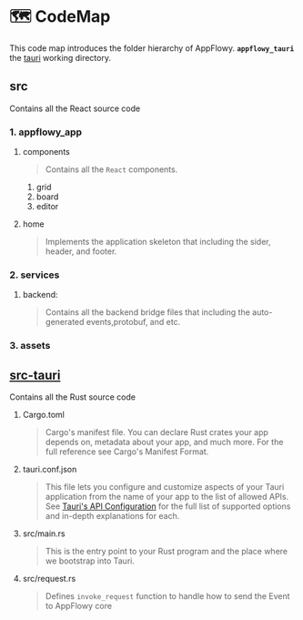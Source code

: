 # 🗺 CodeMap

This code map introduces the folder hierarchy of AppFlowy. **`appflowy_tauri`** the [tauri](https://tauri.app/) working directory. 

## src
Contains all the React source code
### 1. appflowy_app
1. components
   > Contains all the `React` components.
   1. grid
   2. board
   3. editor

2. home
   > Implements the application skeleton that including the sider, header, and footer.

### 2. services
1. backend:
   > Contains all the backend bridge files that including the auto-generated events,protobuf, and etc.

### 3. assets

## [src-tauri](https://tauri.app/v1/guides/getting-started/setup/html-css-js)
Contains all the Rust source code
1. Cargo.toml
   > Cargo's manifest file. You can declare Rust crates your app depends on, metadata about your app, and much more. 
For the full reference see Cargo's Manifest Format.

2. tauri.conf.json
   > This file lets you configure and customize aspects of your Tauri application from the name of your app to the list
of allowed APIs. See [Tauri's API Configuration](https://tauri.app/v1/api/config/) for the full list of supported options and in-depth explanations for each.

3. src/main.rs
   > This is the entry point to your Rust program and the place where we bootstrap into Tauri. 

4. src/request.rs
   > Defines `invoke_request` function to handle how to send the Event to AppFlowy core 
